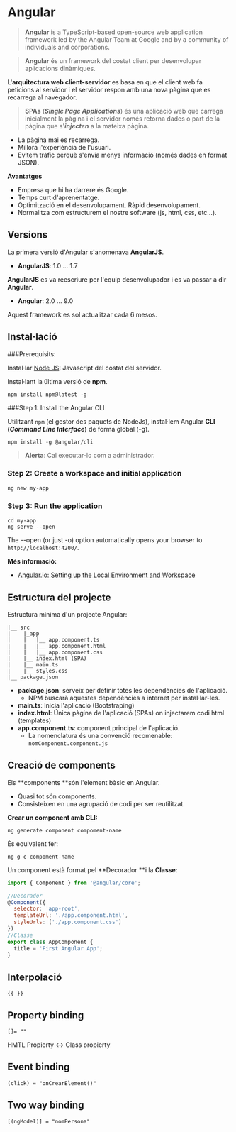 # Angular

> **Angular** is a TypeScript-based open-source web application framework led by the Angular Team at Google and by a community of individuals and corporations.

> **Angular** és un framework del costat client per desenvolupar aplicacions dinàmiques.

L'**arquitectura web client-servidor** es basa en que el client web fa peticions al servidor i el servidor respon amb una nova pàgina que es recarrega al navegador.

> **SPAs** (**_Single Page Applications_**) és una aplicació web que carrega inicialment la pàgina i el servidor només retorna dades o part de la pàgina que s'**_injecten_** a la mateixa pàgina. 

* La pàgina mai es recarrega.
* Millora l'experiència de l'usuari.
* Evitem tràfic perquè s'envia menys informació (només dades en format JSON).

**Avantatges**
* Empresa que hi ha darrere és Google.
* Temps curt d'aprenentatge.
* Optimització en el desenvolupament. Ràpid desenvolupament.
* Normalitza com estructurem el nostre software (js, html, css, etc…).

## Versions

La primera versió d'Angular s'anomenava **AngularJS**.

* **AngularJS**: 1.0 ... 1.7 

**AngularJS** es va reescriure per l'equip desenvolupador i es va passar a dir **Angular**.

* **Angular**: 2.0 ... 9.0

Aquest framework es sol actualitzar cada 6 mesos.

## Instal·lació

###Prerequisits:

Instal·lar [Node JS](https://nodejs.org/es/): Javascript del costat del servidor.

Instal·lant la última versió de **npm**.

```bash+theme:dark
npm install npm@latest -g    
```

###Step 1: Install the Angular CLI

Utilitzant `npm` (el gestor des paquets de NodeJs), instal·lem Angular **CLI (_Command Line Interface_)** de forma global (-g).

```bash+theme:dark
npm install -g @angular/cli
```

> **Alerta**: Cal executar-lo com a administrador.

### Step 2: Create a workspace and initial application

```bash+theme:dark
ng new my-app
```

### Step 3: Run the application

```bash+theme:dark
cd my-app
ng serve --open
```

The --open (or just -o) option automatically opens your browser to `http://localhost:4200/`.

**Més informació:**

* [Angular.io: Setting up the Local Environment and Workspace](https://angular.io/guide/setup-local)


## Estructura del projecte

Estructura mínima d'un projecte Angular:

```
|__ src
|    |_app
|    |   |__ app.component.ts
|    |   |__ app.component.html
|    |   |__ app.component.css
|    |__ index.html (SPA)
|    |__ main.ts
|    |__ styles.css
|__ package.json

```

* **package.json**: serveix per definir totes les dependències de l'aplicació. 
  * NPM buscarà aquestes dependències a internet per instal·lar-les.
* **main.ts**: Inicia l'aplicació (Bootstraping)
* **index.html**: Única pàgina de l'aplicació (SPAs) on injectarem codi html (templates)
* **app.component.ts**: component principal de l'aplicació. 
  * La nomenclatura és una convenció recomenable:	`nomComponent.component.js` 

## Creació de components

Els **components **són l'element bàsic en Angular.
* Quasi tot són components.
* Consisteixen en una agrupació de codi per ser reutilitzat.

**Crear un component amb CLI:**

```bash+theme:dark
ng generate component compoment-name
```

És equivalent fer:

```bash+theme:dark
ng g c compoment-name
```

Un component està format pel **Decorador **i la **Classe**:

```JavaScript
import { Component } from '@angular/core';

//Decorador
@Component({
  selector: 'app-root',
  templateUrl: './app.component.html',
  styleUrls: ['./app.component.css']
})
//Classe
export class AppComponent {
  title = 'First Angular App';
}

```

## Interpolació 

`{{ }}`

## Property binding

`[]= "" `

HMTL Propierty <-> Class propierty

## Event binding

`(click) = "onCrearElement()"`

## Two way binding

`[(ngModel)] = "nomPersona"`




   